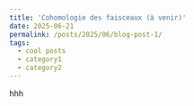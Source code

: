 ```yaml
---
title: 'Cohomologie des faisceaux (à venir)'
date: 2025-06-21
permalink: /posts/2025/06/blog-post-1/
tags:
  - cool posts
  - category1
  - category2
---
```


hhh